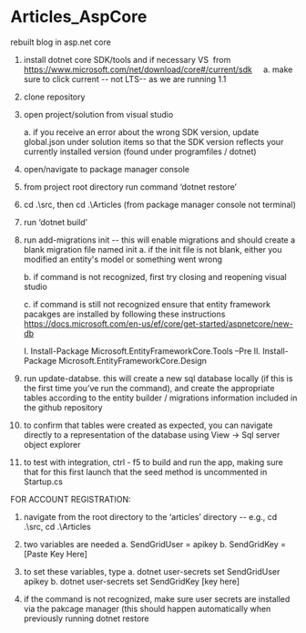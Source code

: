 # Articles_AspCore
rebuilt blog in asp.net core

1. install dotnet core SDK/tools and if necessary VS  from https://www.microsoft.com/net/download/core#/current/sdk     
 	 a. make sure to click current -- not LTS-- as we are running 1.1
2. clone repository 
3. open project/solution from visual studio 

  	a. if you receive an error about the wrong SDK version, update global.json under solution items so that the SDK version reflects your currently installed version (found under programfiles / dotnet)
4. open/navigate to package manager console
5. from project root directory run command ‘dotnet restore’
6. cd .\src, then cd .\Articles (from package manager console not terminal)
7. run ‘dotnet build’
8. run add-migrations init -- this will enable migrations and should create a blank migration file named init
 	 a. if the init file is not blank, either you modified an entity's model or something went wrong
	 
 	 b. if command is not recognized, first try closing and reopening visual studio
	 
 	 c. if command is still not recognized ensure that entity framework pacakges are installed by following these instructions https://docs.microsoft.com/en-us/ef/core/get-started/aspnetcore/new-db
	 
    I. Install-Package Microsoft.EntityFrameworkCore.Tools –Pre
    II. Install-Package Microsoft.EntityFrameworkCore.Design
9. run update-databse. this will create a new sql database locally (if this is the first time you’ve run the command), and create the appropriate tables according to the entity builder / migrations information included in the github repository
10. to confirm that tables were created as expected, you can navigate directly to a representation of the database using View -> Sql server object explorer
11. to test with integration, ctrl - f5 to build and run the app, making sure that for this first launch that the seed method is uncommented in Startup.cs


FOR ACCOUNT REGISTRATION:

1. navigate from the root directory to the ‘articles’ directory -- e.g., cd .\src, cd .\Articles 

2. two variables are needed 
  a. SendGridUser = apikey
  b. SendGridKey = [Paste Key Here]

3. to set these variables, type 
    a. dotnet user-secrets set SendGridUser apikey
    b. dotnet user-secrets set SendGridKey [key here]
    
4. if the command is not recognized, make sure user secrets are installed via the pakcage manager (this should happen automatically when previously running dotnet restore
